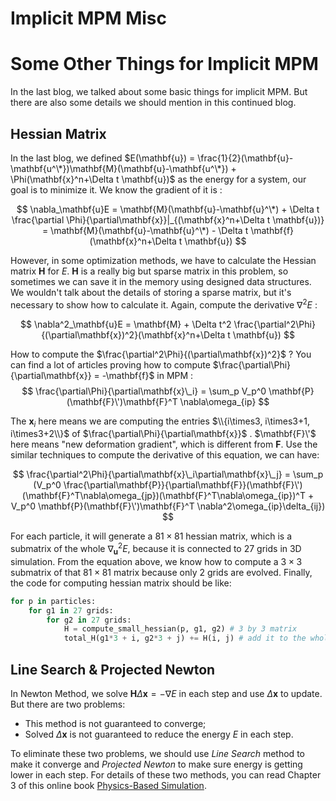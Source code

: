 # Implicit MPM Misc


# Some Other Things for Implicit MPM

In the last blog, we talked about some basic things for implicit MPM. But there are also some details we should mention in this continued blog.

## Hessian Matrix

In the last blog, we defined $E(\mathbf{u}) = \frac{1}{2}(\mathbf{u}-\mathbf{u^\*})\mathbf{M}(\mathbf{u}-\mathbf{u^\*}) + \Phi(\mathbf{x}^n+\Delta t \mathbf{u})$ as the energy for a system, our goal is to minimize it. We know the gradient of it is :

$$
\nabla_\mathbf{u}E = \mathbf{M}(\mathbf{u}-\mathbf{u}^\*) + \Delta t \frac{\partial \Phi}{\partial\mathbf{x}}|_{(\mathbf{x}^n+\Delta t \mathbf{u})} = \mathbf{M}(\mathbf{u}-\mathbf{u}^\*) - \Delta t \mathbf{f}(\mathbf{x}^n+\Delta t \mathbf{u})
$$

However, in some optimization methods, we have to calculate the Hessian matrix $\mathbf{H}$ for $E$. $\mathbf{H}$ is a really big but sparse matrix in this problem, so sometimes we can save it in the memory using designed data structures. We wouldn't talk about the details of storing a sparse matrix, but it's necessary to show how to calculate it. Again, compute the derivative $\nabla^2 E$ : 

$$
\nabla^2_\mathbf{u}E = \mathbf{M} + \Delta t^2 \frac{\partial^2\Phi}{(\partial\mathbf{x})^2}(\mathbf{x}^n+\Delta t \mathbf{u})
$$

How to compute the $\frac{\partial^2\Phi}{(\partial\mathbf{x})^2}$ ? You can find a lot of articles proving how to compute $\frac{\partial\Phi}{\partial\mathbf{x}} = -\mathbf{f}$ in MPM :
$$
\frac{\partial\Phi}{\partial\mathbf{x}\_i} = \sum_p V_p^0 \mathbf{P}(\mathbf{F}\')\mathbf{F}^T \nabla\omega_{ip}
$$

The $\mathbf{x}_i$ here means we are computing the entries $\\{i\times3, i\times3+1, i\times3+2\\}$ of $\frac{\partial\Phi}{\partial\mathbf{x}}$ . $\mathbf{F}\'$ here means "new deformation gradient", which is different from $\mathbf{F}$. Use the similar techniques to compute the derivative of this equation, we can have:

$$
\frac{\partial^2\Phi}{\partial\mathbf{x}\_i\partial\mathbf{x}\_j} = \sum_p (V_p^0 \frac{\partial\mathbf{P}}{\partial\mathbf{F}}(\mathbf{F}\')(\mathbf{F}^T\nabla\omega_{jp})(\mathbf{F}^T\nabla\omega_{ip})^T + V_p^0 \mathbf{P}(\mathbf{F}\')\mathbf{F}^T \nabla^2\omega_{ip}\delta_{ij})
$$

For each particle, it will generate a $81\times81$ hessian matrix, which is a submatrix of the whole $\nabla^2_\mathbf{u}E$, because it is connected to $27$ grids in 3D simulation. From the equation above, we know how to compute a $3\times3$ submatrix of that $81\times 81$ matrix because only 2 grids are evolved. Finally, the code for computing hessian matrix should be like:

``` python
for p in particles:
    for g1 in 27 grids:
        for g2 in 27 grids:
            H = compute_small_hessian(p, g1, g2) # 3 by 3 matrix
            total_H(g1*3 + i, g2*3 + j) += H(i, j) # add it to the whole hessian matrix
```

## Line Search & Projected Newton 
In Newton Method, we solve $\mathbf{H}\Delta\mathbf{x} = -\nabla E$ in each step and use $\Delta\mathbf{x}$ to update. But there are two problems: 
* This method is not guaranteed to converge;
* Solved $\Delta\mathbf{x}$ is not guaranteed to reduce the energy $E$ in each step.

To eliminate these two problems, we should use *Line Search* method to make it converge and *Projected Newton* to make sure energy is getting lower in each step. For details of these two methods, you can read Chapter 3 of this online book [Physics-Based Simulation](https://phys-sim-book.github.io/).
